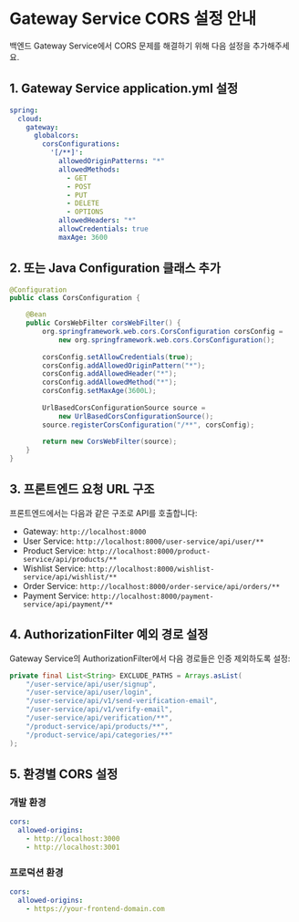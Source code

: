 # Gateway Service CORS 설정 안내

백엔드 Gateway Service에서 CORS 문제를 해결하기 위해 다음 설정을 추가해주세요.

## 1. Gateway Service application.yml 설정

```yaml
spring:
  cloud:
    gateway:
      globalcors:
        corsConfigurations:
          '[/**]':
            allowedOriginPatterns: "*"
            allowedMethods:
              - GET
              - POST
              - PUT
              - DELETE
              - OPTIONS
            allowedHeaders: "*"
            allowCredentials: true
            maxAge: 3600
```

## 2. 또는 Java Configuration 클래스 추가

```java
@Configuration
public class CorsConfiguration {

    @Bean
    public CorsWebFilter corsWebFilter() {
        org.springframework.web.cors.CorsConfiguration corsConfig = 
            new org.springframework.web.cors.CorsConfiguration();
        
        corsConfig.setAllowCredentials(true);
        corsConfig.addAllowedOriginPattern("*");
        corsConfig.addAllowedHeader("*");
        corsConfig.addAllowedMethod("*");
        corsConfig.setMaxAge(3600L);
        
        UrlBasedCorsConfigurationSource source = 
            new UrlBasedCorsConfigurationSource();
        source.registerCorsConfiguration("/**", corsConfig);
        
        return new CorsWebFilter(source);
    }
}
```

## 3. 프론트엔드 요청 URL 구조

프론트엔드에서는 다음과 같은 구조로 API를 호출합니다:

- Gateway: `http://localhost:8000`
- User Service: `http://localhost:8000/user-service/api/user/**`
- Product Service: `http://localhost:8000/product-service/api/products/**`
- Wishlist Service: `http://localhost:8000/wishlist-service/api/wishlist/**`
- Order Service: `http://localhost:8000/order-service/api/orders/**`
- Payment Service: `http://localhost:8000/payment-service/api/payment/**`

## 4. AuthorizationFilter 예외 경로 설정

Gateway Service의 AuthorizationFilter에서 다음 경로들은 인증 제외하도록 설정:

```java
private final List<String> EXCLUDE_PATHS = Arrays.asList(
    "/user-service/api/user/signup",
    "/user-service/api/user/login",
    "/user-service/api/v1/send-verification-email",
    "/user-service/api/v1/verify-email",
    "/user-service/api/verification/**",
    "/product-service/api/products/**",
    "/product-service/api/categories/**"
);
```

## 5. 환경별 CORS 설정

### 개발 환경
```yaml
cors:
  allowed-origins: 
    - http://localhost:3000
    - http://localhost:3001
```

### 프로덕션 환경
```yaml
cors:
  allowed-origins: 
    - https://your-frontend-domain.com
``` 